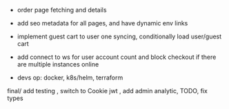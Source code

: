 - order page fetching and details
- add seo metadata for all pages, and have dynamic env links

- implement guest cart to user one syncing, conditionally load user/guest cart
- add connect to ws for user account count and block checkout if there are multiple instances online

- devs op: docker, k8s/helm, terraform

final/ add testing , switch to Cookie jwt , add admin analytic, TODO, fix types
